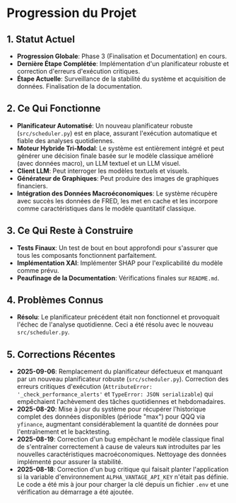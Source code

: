 # Progression du Projet

## 1. Statut Actuel
- **Progression Globale**: Phase 3 (Finalisation et Documentation) en cours.
- **Dernière Étape Complétée**: Implémentation d'un planificateur robuste et correction d'erreurs d'exécution critiques.
- **Étape Actuelle**: Surveillance de la stabilité du système et acquisition de données. Finalisation de la documentation.

## 2. Ce Qui Fonctionne
- **Planificateur Automatisé**: Un nouveau planificateur robuste (`src/scheduler.py`) est en place, assurant l'exécution automatique et fiable des analyses quotidiennes.
- **Moteur Hybride Tri-Modal**: Le système est entièrement intégré et peut générer une décision finale basée sur le modèle classique amélioré (avec données macro), un LLM textuel et un LLM visuel.
- **Client LLM**: Peut interroger les modèles textuels et visuels.
- **Générateur de Graphiques**: Peut produire des images de graphiques financiers.
- **Intégration des Données Macroéconomiques**: Le système récupère avec succès les données de FRED, les met en cache et les incorpore comme caractéristiques dans le modèle quantitatif classique.

## 3. Ce Qui Reste à Construire
- **Tests Finaux**: Un test de bout en bout approfondi pour s'assurer que tous les composants fonctionnent parfaitement.
- **Implémentation XAI**: Implémenter SHAP pour l'explicabilité du modèle comme prévu.
- **Peaufinage de la Documentation**: Vérifications finales sur `README.md`.

## 4. Problèmes Connus
- **Résolu**: Le planificateur précédent était non fonctionnel et provoquait l'échec de l'analyse quotidienne. Ceci a été résolu avec le nouveau `src/scheduler.py`.

## 5. Corrections Récentes
- **2025-09-06**: Remplacement du planificateur défectueux et manquant par un nouveau planificateur robuste (`src/scheduler.py`). Correction des erreurs critiques d'exécution (`AttributeError: '_check_performance_alerts'` et `TypeError: JSON serializable`) qui empêchaient l'achèvement des tâches quotidiennes et hebdomadaires.
- **2025-08-20**: Mise à jour du système pour récupérer l'historique complet des données disponibles (période "max") pour QQQ via `yfinance`, augmentant considérablement la quantité de données pour l'entraînement et le backtesting.
- **2025-08-19**: Correction d'un bug empêchant le modèle classique final de s'entraîner correctement à cause de valeurs `NaN` introduites par les nouvelles caractéristiques macroéconomiques. Nettoyage des données implémenté pour assurer la stabilité.
- **2025-08-18**: Correction d'un bug critique qui faisait planter l'application si la variable d'environnement `ALPHA_VANTAGE_API_KEY` n'était pas définie. Le code a été mis à jour pour charger la clé depuis un fichier `.env` et une vérification au démarrage a été ajoutée.